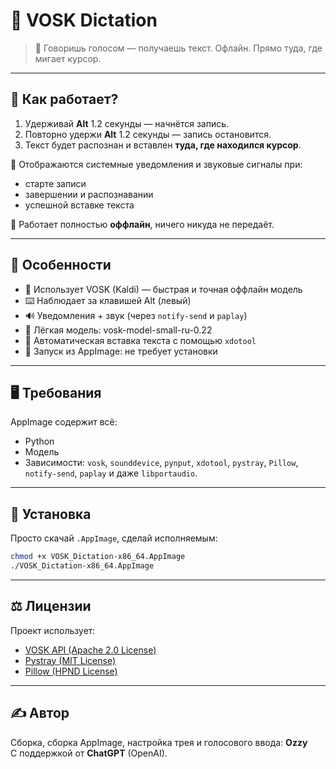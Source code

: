 # 🧠 VOSK Dictation

> 🎤 Говоришь голосом — получаешь текст. Офлайн. Прямо туда, где мигает курсор.

---

## 🚀 Как работает?

1. Удерживай **Alt** 1.2 секунды — начнётся запись.
2. Повторно удержи **Alt** 1.2 секунды — запись остановится.
3. Текст будет распознан и вставлен **туда, где находился курсор**.

📢 Отображаются системные уведомления и звуковые сигналы при:
- старте записи
- завершении и распознавании
- успешной вставке текста

📌 Работает полностью **оффлайн**, ничего никуда не передаёт.

---

## 🧩 Особенности

- 🧠 Использует VOSK (Kaldi) — быстрая и точная оффлайн модель
- ⌨️ Наблюдает за клавишей Alt (левый)
- 🔊 Уведомления + звук (через `notify-send` и `paplay`)
- 🧰 Лёгкая модель: vosk-model-small-ru-0.22
- 🧙 Автоматическая вставка текста с помощью `xdotool`
- 🧼 Запуск из AppImage: не требует установки

---

## 🖥️ Требования

AppImage содержит всё:
- Python
- Модель
- Зависимости: `vosk`, `sounddevice`, `pynput`, `xdotool`, `pystray`, `Pillow`, `notify-send`, `paplay` и даже `libportaudio`.

---

## 📎 Установка

Просто скачай `.AppImage`, сделай исполняемым:

```bash
chmod +x VOSK_Dictation-x86_64.AppImage
./VOSK_Dictation-x86_64.AppImage
```

---

## ⚖️ Лицензии

Проект использует:

- [VOSK API (Apache 2.0 License)](https://github.com/alphacep/vosk-api)
- [Pystray (MIT License)](https://github.com/moses-palmer/pystray)
- [Pillow (HPND License)](https://github.com/python-pillow/Pillow)

---

## ✍️ Автор

Сборка, сборка AppImage, настройка трея и голосового ввода: **Ozzy**  
С поддержкой от **ChatGPT** (OpenAI).
